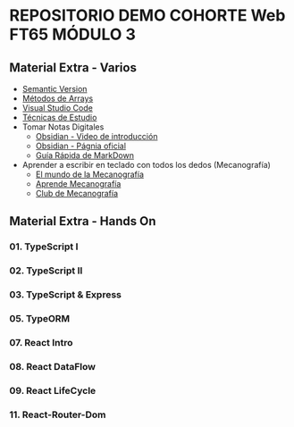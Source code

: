 # REPOSITORIO DEMO COHORTE Web FT65 MÓDULO 3

## Material Extra - Varios

- [Semantic Version](./xtras/semanticVersion.md)
- [Métodos de Arrays](./xtras/arrays-metodos.md)
- [Visual Studio Code](./xtras/vsc.md)
- [Técnicas de Estudio](./xtras/tecnicasEstudio.md)
- Tomar Notas Digitales
  - [Obsidian - Video de introducción](https://www.youtube.com/watch?v=64pI_dKYZOg&t=613s)
  - [Obsidian - Págnia oficial](https://obsidian.md/)
  - [Guía Rápida de MarkDown](./xtras/markDown.md)
- Aprender a escribir en teclado con todos los dedos (Mecanografía)
  - [El mundo de la Mecanografía](https://www.edclub.com/es/library/el-mundo-de-la-mecanograf%C3%ADa)
  - [Aprende Mecanografía](https://www.mecanografia-online.com/)
  - [Club de Mecanografía](https://www-typingclub-com.translate.goog/?_x_tr_sl=en&_x_tr_tl=es&_x_tr_hl=es&_x_tr_pto=tc)

## Material Extra - Hands On

### 01. TypeScript I

### 02. TypeScript II

### 03. TypeScript & Express

### 05. TypeORM

### 07. React Intro

### 08. React DataFlow

### 09. React LifeCycle

### 11. React-Router-Dom

